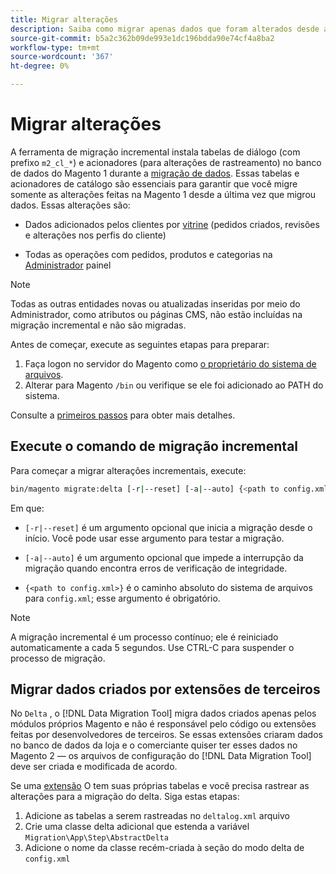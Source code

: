 ```yaml
---
title: Migrar alterações
description: Saiba como migrar apenas dados que foram alterados desde a última migração de dados do Magento 1 com o [!DNL Data Migration Tool].
source-git-commit: b5a2c362b09de993e1dc196bdda90e74cf4a8ba2
workflow-type: tm+mt
source-wordcount: '367'
ht-degree: 0%

---
```



# Migrar alterações

A ferramenta de migração incremental instala tabelas de diálogo (com prefixo `m2_cl_*`) e acionadores (para alterações de rastreamento) no banco de dados do Magento 1 durante a [migração de dados](data.md). Essas tabelas e acionadores de catálogo são essenciais para garantir que você migre somente as alterações feitas na Magento 1 desde a última vez que migrou dados. Essas alterações são:

* Dados adicionados pelos clientes por [vitrine](https://glossary.magento.com/storefront) (pedidos criados, revisões e alterações nos perfis do cliente)

* Todas as operações com pedidos, produtos e categorias na [Administrador](https://glossary.magento.com/magento-admin) painel

>[!NOTE]
>
>Todas as outras entidades novas ou atualizadas inseridas por meio do Administrador, como atributos ou páginas CMS, não estão incluídas na migração incremental e não são migradas.


Antes de começar, execute as seguintes etapas para preparar:

1. Faça logon no servidor do Magento como [o proprietário do sistema de arquivos](https://devdocs.magento.com/guides/v2.4/install-gde/prereq/file-sys-perms-over.html).
1. Alterar para Magento `/bin` ou verifique se ele foi adicionado ao PATH do sistema.

Consulte a [primeiros passos](overview.md#first-steps) para obter mais detalhes.

## Execute o comando de migração incremental

Para começar a migrar alterações incrementais, execute:

```bash
bin/magento migrate:delta [-r|--reset] [-a|--auto] {<path to config.xml>}
```

Em que:

* `[-r|--reset]` é um argumento opcional que inicia a migração desde o início. Você pode usar esse argumento para testar a migração.

* `[-a|--auto]` é um argumento opcional que impede a interrupção da migração quando encontra erros de verificação de integridade.

* `{<path to config.xml>}` é o caminho absoluto do sistema de arquivos para `config.xml`; esse argumento é obrigatório.

>[!NOTE]
>
>A migração incremental é um processo contínuo; ele é reiniciado automaticamente a cada 5 segundos. Use CTRL-C para suspender o processo de migração.


## Migrar dados criados por extensões de terceiros

No `Delta` , o [!DNL Data Migration Tool] migra dados criados apenas pelos módulos próprios Magento e não é responsável pelo código ou extensões feitas por desenvolvedores de terceiros. Se essas extensões criaram dados no banco de dados da loja e o comerciante quiser ter esses dados no Magento 2 — os arquivos de configuração do [!DNL Data Migration Tool] deve ser criada e modificada de acordo.

Se uma [extensão](https://glossary.magento.com/extension) O tem suas próprias tabelas e você precisa rastrear as alterações para a migração do delta. Siga estas etapas:

1. Adicione as tabelas a serem rastreadas no `deltalog.xml` arquivo
1. Crie uma classe delta adicional que estenda a variável `Migration\App\Step\AbstractDelta`
1. Adicione o nome da classe recém-criada à seção do modo delta de `config.xml`
